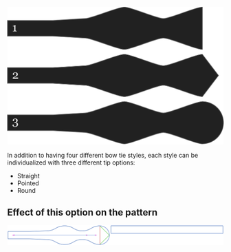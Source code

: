 ![Three different tip shapes](endstyle.svg)

In addition to having four different bow tie styles, each style can be individualized
with three different tip options:

-   Straight
-   Pointed
-   Round

## Effect of this option on the pattern

![This image shows the effect of this option by superimposing several variants that have a different value for this option](benjamin_endstyle_sample.svg "Effect of this option on the pattern")
